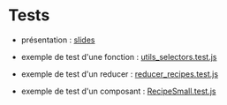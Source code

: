 # Tests

- présentation : [slides](https://github.com/O-clock-Atlantis/React-slides/blob/master/E18_tests.md)

- exemple de test d'une fonction : [utils_selectors.test.js](./utils_selectors.test.js)

- exemple de test d'un reducer : [reducer_recipes.test.js](./reducer_recipes.test.js)

- exemple de test d'un composant : [RecipeSmall.test.js](./RecipeSmall.test.js)
